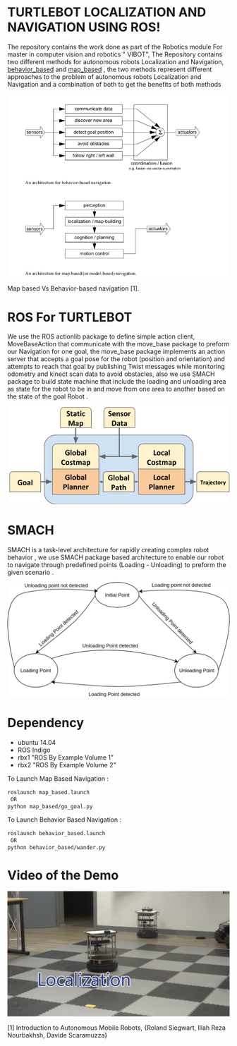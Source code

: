 # TURTLEBOT LOCALIZATION AND NAVIGATION USING ROS!


The repository contains the work done as part of the Robotics module For master in computer vision and robotics " VIBOT", The Repository contains two different methods for autonomous  robots Localization and Navigation, [behavior_based](https://github.com/ElJAZRY/ROS_PROJECT/tree/master/behavior_based "behavior_based") and [map_based](https://github.com/ElJAZRY/ROS_PROJECT/tree/master/map_based "map_based") , the two methods represent different approaches to the problem of autonomous robots Localization and Navigation and a combination of both to get the benefits of both methods 


![Map based Vs Behavior-based navigation 1.](https://github.com/ElJAZRY/ROS_PROJECT/blob/master/behavior_based/map_behave.png)


Map based Vs Behavior-based navigation [1].


# ROS For TURTLEBOT

We use the ROS actionlib package to define simple action client, MoveBaseAction that communicate with the move_base package to preform our Navigation for one goal, the
move_base package implements an action server that accepts a goal pose for the robot (position
and orientation) and attempts to reach that goal by publishing Twist messages while monitoring
odometry and kinect scan data to avoid obstacles, also we use SMACH package to build state
machine that include the loading and unloading area as state for the robot to be in and move from
one area to another based on the state of the goal Robot .




![Move-Base](https://github.com/ElJAZRY/ROS_PROJECT/blob/master/behavior_based/Dlu_nav.png)


# SMACH 

SMACH is a task-level architecture for rapidly creating complex robot behavior , we use SMACH package based architecture to enable our robot to navigate through predefined points (Loading - Unloading) to preform the given scenario  . 

![Map based Vs Behavior-based navigation 1.](https://github.com/ElJAZRY/ROS_PROJECT/blob/master/behavior_based/projectDiagram.png)

# Dependency 

- ubuntu 14.04
- ROS Indigo
- rbx1  "ROS By Example Volume 1"
- rbx2  "ROS By Example Volume 2"


To Launch Map Based Navigation  :
```
roslaunch map_based.launch
 OR
python map_based/go_goal.py
```


To Launch Behavior Based Navigation  :
```
roslaunch behavior_based.launch
 OR
python behavior_based/wander.py
```

# Video of the Demo
[![DEMO](https://github.com/ElJAZRY/ROS_PROJECT/blob/master/behavior_based/snapshot.jpg)](https://youtu.be/BLybKmHQiwA "DEMO")



[1] Introduction to Autonomous Mobile Robots, {Roland Siegwart, Illah Reza Nourbakhsh, Davide Scaramuzza}
